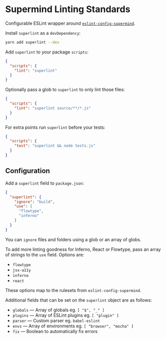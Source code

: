 # Supermind Linting Standards

Configurable ESLint wrapper around [`eslint-config-supermind`](https://github.com/supermind/eslint-config-supermind).

Install `superlint` as a `devDependency`:

```sh
yarn add superlint --dev
```

Add `superlint` to your package `scripts`:

```json
{
  "scripts": {
    "lint": "superlint"
  }
}
```

Optionally pass a glob to `superlint` to only lint those files:

```json
{
  "scripts": {
    "lint": "superlint source/**/*.js"
  }
}
```

For extra points run `superlint` before your tests:

```json
{
  "scripts": {
    "test": "superlint && node tests.js"
  }
}
```

## Configuration

Add a `superlint` field to `package.json`:

```json
{
  "superlint": {
    "ignore": "build",
    "use": [
      "flowtype",
      "inferno"
    ]
  }
}
```

You can `ignore` files and folders using a glob or an array of globs.

To add more linting goodness for Inferno, React or Flowtype, pass an array of strings to the `use` field. Options are:

* `flowtype`
* `jsx-a11y`
* `inferno`
* `react`

These options map to the rulesets from `eslint-config-supermind`.

Additional fields that can be set on the `superlint` object are as follows:

* `globals` — Array of globals eg. `[ "$", "_" ]`
* `plugins` — Array of ESLint plugins eg. `[ "plugin" ]`
* `parser` — Custom parser eg. `babel-eslint`
* `envs` — Array of environments eg. `[ "browser", "mocha" ]`
* `fix` — Boolean to automatically fix errors

